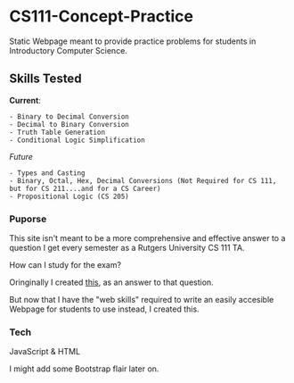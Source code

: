 # CS111-Concept-Practice

Static Webpage meant to provide practice problems for students in Introductory Computer Science.

## Skills Tested

**Current**:

    - Binary to Decimal Conversion
    - Decimal to Binary Conversion
    - Truth Table Generation
    - Conditional Logic Simplification

*Future*

    - Types and Casting
    - Binary, Octal, Hex, Decimal Conversions (Not Required for CS 111, but for CS 211....and for a CS Career)
    - Propositional Logic (CS 205)

### Puporse

This site isn't meant to be a more comprehensive and effective answer to a question I get every semester as a Rutgers University CS 111 TA.

How can I study for the exam?

Oringinally I created [this](/docs/CS%20111%20Fall%202016%20Binary%2C%20Truth%20Table%2C%20and%20Conditional%20Practice.pdf), as an answer to that question.

But now that I have the "web skills" required to write an easily accesible Webpage for students to use instead, I created this.

### Tech

JavaScript & HTML

I might add some Bootstrap flair later on.
